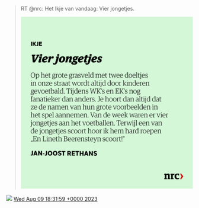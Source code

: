 > RT @nrc: Het Ikje van vandaag: Vier jongetjes\. 
> 
> ![](../../media/1689343784478253056-F3E-o0uXMAEFF9J.png)

<img src="../../media/tweet.ico" width="12" /> [Wed Aug 09 18:31:59 +0000 2023](https://twitter.com/DromerDenker/status/1689343784478253056)